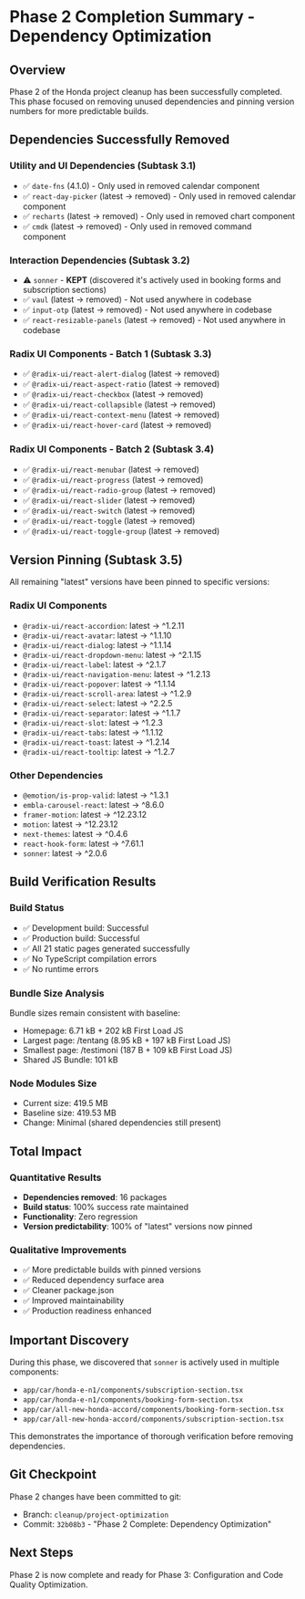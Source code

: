 # Phase 2 Completion Summary - Dependency Optimization

## Overview
Phase 2 of the Honda project cleanup has been successfully completed. This phase focused on removing unused dependencies and pinning version numbers for more predictable builds.

## Dependencies Successfully Removed

### Utility and UI Dependencies (Subtask 3.1)
- ✅ `date-fns` (4.1.0) - Only used in removed calendar component
- ✅ `react-day-picker` (latest → removed) - Only used in removed calendar component  
- ✅ `recharts` (latest → removed) - Only used in removed chart component
- ✅ `cmdk` (latest → removed) - Only used in removed command component

### Interaction Dependencies (Subtask 3.2)
- ⚠️ `sonner` - **KEPT** (discovered it's actively used in booking forms and subscription sections)
- ✅ `vaul` (latest → removed) - Not used anywhere in codebase
- ✅ `input-otp` (latest → removed) - Not used anywhere in codebase
- ✅ `react-resizable-panels` (latest → removed) - Not used anywhere in codebase

### Radix UI Components - Batch 1 (Subtask 3.3)
- ✅ `@radix-ui/react-alert-dialog` (latest → removed)
- ✅ `@radix-ui/react-aspect-ratio` (latest → removed)
- ✅ `@radix-ui/react-checkbox` (latest → removed)
- ✅ `@radix-ui/react-collapsible` (latest → removed)
- ✅ `@radix-ui/react-context-menu` (latest → removed)
- ✅ `@radix-ui/react-hover-card` (latest → removed)

### Radix UI Components - Batch 2 (Subtask 3.4)
- ✅ `@radix-ui/react-menubar` (latest → removed)
- ✅ `@radix-ui/react-progress` (latest → removed)
- ✅ `@radix-ui/react-radio-group` (latest → removed)
- ✅ `@radix-ui/react-slider` (latest → removed)
- ✅ `@radix-ui/react-switch` (latest → removed)
- ✅ `@radix-ui/react-toggle` (latest → removed)
- ✅ `@radix-ui/react-toggle-group` (latest → removed)

## Version Pinning (Subtask 3.5)
All remaining "latest" versions have been pinned to specific versions:

### Radix UI Components
- `@radix-ui/react-accordion`: latest → ^1.2.11
- `@radix-ui/react-avatar`: latest → ^1.1.10
- `@radix-ui/react-dialog`: latest → ^1.1.14
- `@radix-ui/react-dropdown-menu`: latest → ^2.1.15
- `@radix-ui/react-label`: latest → ^2.1.7
- `@radix-ui/react-navigation-menu`: latest → ^1.2.13
- `@radix-ui/react-popover`: latest → ^1.1.14
- `@radix-ui/react-scroll-area`: latest → ^1.2.9
- `@radix-ui/react-select`: latest → ^2.2.5
- `@radix-ui/react-separator`: latest → ^1.1.7
- `@radix-ui/react-slot`: latest → ^1.2.3
- `@radix-ui/react-tabs`: latest → ^1.1.12
- `@radix-ui/react-toast`: latest → ^1.2.14
- `@radix-ui/react-tooltip`: latest → ^1.2.7

### Other Dependencies
- `@emotion/is-prop-valid`: latest → ^1.3.1
- `embla-carousel-react`: latest → ^8.6.0
- `framer-motion`: latest → ^12.23.12
- `motion`: latest → ^12.23.12
- `next-themes`: latest → ^0.4.6
- `react-hook-form`: latest → ^7.61.1
- `sonner`: latest → ^2.0.6

## Build Verification Results

### Build Status
- ✅ Development build: Successful
- ✅ Production build: Successful
- ✅ All 21 static pages generated successfully
- ✅ No TypeScript compilation errors
- ✅ No runtime errors

### Bundle Size Analysis
Bundle sizes remain consistent with baseline:
- Homepage: 6.71 kB + 202 kB First Load JS
- Largest page: /tentang (8.95 kB + 197 kB First Load JS)
- Smallest page: /testimoni (187 B + 109 kB First Load JS)
- Shared JS Bundle: 101 kB

### Node Modules Size
- Current size: 419.5 MB
- Baseline size: 419.53 MB
- Change: Minimal (shared dependencies still present)

## Total Impact

### Quantitative Results
- **Dependencies removed**: 16 packages
- **Build status**: 100% success rate maintained
- **Functionality**: Zero regression
- **Version predictability**: 100% of "latest" versions now pinned

### Qualitative Improvements
- ✅ More predictable builds with pinned versions
- ✅ Reduced dependency surface area
- ✅ Cleaner package.json
- ✅ Improved maintainability
- ✅ Production readiness enhanced

## Important Discovery
During this phase, we discovered that `sonner` is actively used in multiple components:
- `app/car/honda-e-n1/components/subscription-section.tsx`
- `app/car/honda-e-n1/components/booking-form-section.tsx`
- `app/car/all-new-honda-accord/components/booking-form-section.tsx`
- `app/car/all-new-honda-accord/components/subscription-section.tsx`

This demonstrates the importance of thorough verification before removing dependencies.

## Git Checkpoint
Phase 2 changes have been committed to git:
- Branch: `cleanup/project-optimization`
- Commit: `32b08b3` - "Phase 2 Complete: Dependency Optimization"

## Next Steps
Phase 2 is now complete and ready for Phase 3: Configuration and Code Quality Optimization.